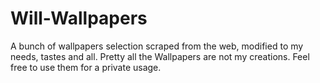 # Will-Wallpapers
A bunch of wallpapers selection scraped from the web, 
modified to my needs, tastes and all.
Pretty all the Wallpapers are not my creations.
Feel free to use them for a private usage.
